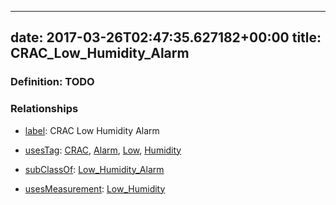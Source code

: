 
---
date: 2017-03-26T02:47:35.627182+00:00
title: CRAC_Low_Humidity_Alarm
---
### Definition: TODO

### Relationships

* [label](http://www.w3.org/2000/01/rdf-schema#label): CRAC Low Humidity Alarm

* [usesTag](https://brickschema.org/schema/1.0/BrickFrame#usesTag): [CRAC](https://brickschema.org/schema/1.0/BrickTag#CRAC), [Alarm](https://brickschema.org/schema/1.0/BrickTag#Alarm), [Low](https://brickschema.org/schema/1.0/BrickTag#Low), [Humidity](https://brickschema.org/schema/1.0/BrickTag#Humidity)

* [subClassOf](http://www.w3.org/2000/01/rdf-schema#subClassOf): [Low_Humidity_Alarm](https://brickschema.org/schema/1.0/Brick#Low_Humidity_Alarm)

* [usesMeasurement](https://brickschema.org/schema/1.0/BrickFrame#usesMeasurement): [Low_Humidity](https://brickschema.org/schema/1.0/Brick#Low_Humidity)
